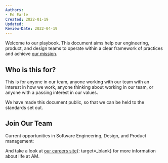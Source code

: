 ```yaml
---
Authors: 
- Ed Earle
Created: 2022-01-19
Updated: 
Review-Date: 2022-04-19
---
```


Welcome to our playbook. This document aims help our engineering, product, and design teams to operate within a clear framework of practices and achieve [our mission](#our-mission).

## Who is this for?

This is for anyone in our team, anyone working with our team with an interest in how we work, anyone thinking about working in our team, or anyone with a passing interest in our values.

We have made this document public, so that we can be held to the standards set out.

## Join Our Team

Current opportunities in Software Engineering, Design, and Product management:

<div class="am-jobs">
    <script src="https://scripts.teamtailor-cdn.com/widgets/production/jobs.js" async charset="utf-8"></script> 
    <div class="teamtailor-jobs-widget" data-teamtailor-limit="20" data-teamtailor-pagination="true" data-teamtailor-popup="true" data-teamtailor-department="121872" data-teamtailor-api-key="3Y59uz-R07qH3Cs3_wMHuLkNnGfxIgDKkNEWUpSs"></div>
</div>

And take a look at [our careers site](https://careers.amdigital.co.uk/){: target=_blank} for more information about life at AM.